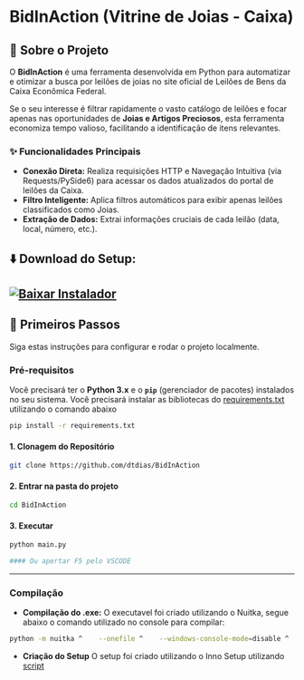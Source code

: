 # BidInAction (Vitrine de Joias - Caixa) 
## 🎯 Sobre o Projeto

O **BidInAction** é uma ferramenta desenvolvida em Python para automatizar e otimizar a busca por leilões de joias no site oficial de Leilões de Bens da Caixa Econômica Federal.

Se o seu interesse é filtrar rapidamente o vasto catálogo de leilões e focar apenas nas oportunidades de **Joias e Artigos Preciosos**, esta ferramenta economiza tempo valioso, facilitando a identificação de itens relevantes.

### ✨ Funcionalidades Principais

* **Conexão Direta:** Realiza requisições HTTP e Navegação Intuitiva (via Requests/PySide6) para acessar os dados atualizados do portal de leilões da Caixa.
* **Filtro Inteligente:** Aplica filtros automáticos para exibir apenas leilões classificados como Joias.
* **Extração de Dados:** Extrai informações cruciais de cada leilão (data, local, número, etc.).

## ⬇️ Download do Setup:

[![Baixar Instalador](https://img.shields.io/badge/Download-Instalador_v1.0.0-blue?style=for-the-badge&logo=windows)](https://drive.google.com/file/d/1DWoghRX0SprMguCYPH4KUUejwB9JQ8KX/view?usp=sharing)
---

## 🚀 Primeiros Passos

Siga estas instruções para configurar e rodar o projeto localmente.

### Pré-requisitos

Você precisará ter o **Python 3.x** e o **`pip`** (gerenciador de pacotes) instalados no seu sistema.
Você precisará instalar as bibliotecas do [requirements.txt](requirements.txt) utilizando o comando abaixo
```bash 
pip install -r requirements.txt
```

#### 1. Clonagem do Repositório

```bash
git clone https://github.com/dtdias/BidInAction
```
#### 2. Entrar na pasta do projeto
```bash
cd BidInAction
```
#### 3. Executar 
```bash
python main.py

#### Ou apertar F5 pelo VSCODE
```
---
### Compilação

* **Compilação do .exe:**
O executavel foi criado utilizando o Nuitka, segue abaixo o comando utilizado no console para compilar:
```bash
python -m nuitka ^    --onefile ^    --windows-console-mode=disable ^    --msvc=latest ^    --enable-plugin=pyside6 ^    --output-filename="Vitrine de Joias - Caixa.exe" ^    --windows-icon-from-ico=icon/caixa-logo.ico ^    --windows-product-name="Vitrine de Joias - Caixa" ^    --windows-company-name="Sua Empresa" ^    --windows-file-version="1.0.0.0" ^    --windows-product-version="1.0.0.0" ^    --windows-file-description="Vitrine de Joias - Caixa" ^    --include-data-file=icon/caixa-logo.ico=icon/caixa-logo.ico ^    --include-data-file=assets/logo_vitrine_de_joias.png=assets/logo_vitrine_de_joias.png ^    main.py
```
* **Criação do Setup**
O setup foi criado utilizando o Inno Setup utilizando [script](script-inno-setup/script-vitrine-caixa.iss)
